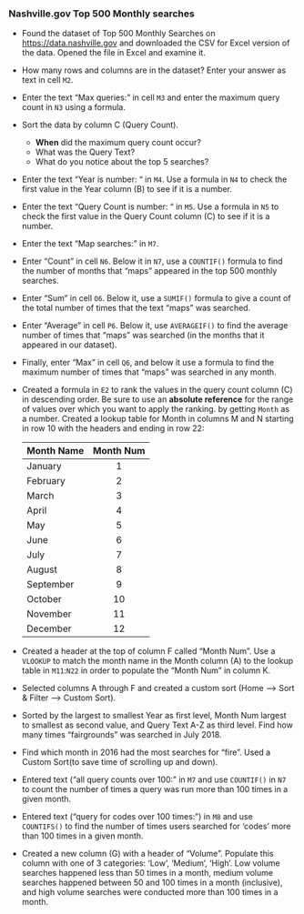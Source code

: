 ### Nashville.gov Top 500 Monthly searches

- Found the dataset of Top 500 Monthly Searches on https://data.nashville.gov and downloaded the CSV for Excel version of the data. Opened the file in Excel and examine it. 

- How many rows and columns are in the dataset? Enter your answer as text in cell `M2`.

- Enter the text “Max queries:” in cell `M3` and enter the maximum query count in `N3` using a formula.

- Sort the data by column C (Query Count).  
    - **When** did the maximum query count occur?
    - What was the Query Text?
    - What do you notice about the top 5 searches?

- Enter the text “Year is number: “ in `M4`. Use a formula in `N4` to check the first value in the Year column (B) to see if it is a number.

- Enter the text “Query Count is number: “ in `M5`. Use a formula in `N5` to check the first value in the Query Count column (C) to see if it is a number.

- Enter the text “Map searches:” in `M7`. 
- Enter “Count” in cell `N6`. Below it in `N7`, use a `COUNTIF()` formula to find the number of months that “maps” appeared in the top 500 monthly searches.
- Enter “Sum” in cell `O6`. Below it, use a `SUMIF()` formula to give a count of the total number of times that the text “maps” was searched.
- Enter “Average” in cell `P6`. Below it, use `AVERAGEIF()` to find the average number of times that “maps” was searched (in the months that it appeared in our dataset).
- Finally, enter “Max” in cell `Q6`, and below it use a formula to find the maximum number of times that “maps” was searched in any month.

- Created a formula in `E2` to rank the values in the query count column (C) in descending order. Be sure to use an **absolute reference** for the range of values over which you want to apply the ranking. 
by getting `Month` as a number. Created a lookup table for Month in columns M and N starting in row 10 with the headers and ending in row 22:  

  Month Name   |  Month Num  
   -------     | :---------:  
  January      |   1   
  February     |   2   
  March        |   3   
  April        |   4   
  May          |   5   
  June         |   6   
  July         |   7   
  August       |   8   
  September    |   9   
  October      |   10   
  November     |   11   
  December     |   12   


- Created a header at the top of column F called “Month Num”. Use a `VLOOKUP` to match the month name in the Month column (A) to the lookup table in `M11`:`N22` in order to populate the “Month Num” in column K.

- Selected columns A through F and created a custom sort (Home --> Sort & Filter --> Custom Sort). 
- Sorted by the largest to smallest Year as first level, Month Num largest to smallest as second value, and Query Text A-Z as third level. Find how many times “fairgrounds” was searched in July 2018.

- Find which month in 2016 had the most searches for “fire”. Used a Custom Sort(to save time of scrolling up and down).

- Entered text (“all query counts over 100:” in `M7` and use `COUNTIF()` in `N7` to count the number of times a query was run more than 100 times in a given month.

- Entered text (“query for codes over 100 times:”) in `M8` and use `COUNTIFS()` to find the number of times users searched for ‘codes’ more than 100 times in a given month.

- Created a new column (G) with a header of “Volume”. Populate this column with one of 3 categories: ‘Low’, ‘Medium’, ‘High’. Low volume searches happened less than 50 times in a month, medium volume searches happened between 50 and 100 times in a month (inclusive), and high volume searches were conducted more than 100 times in a month.

